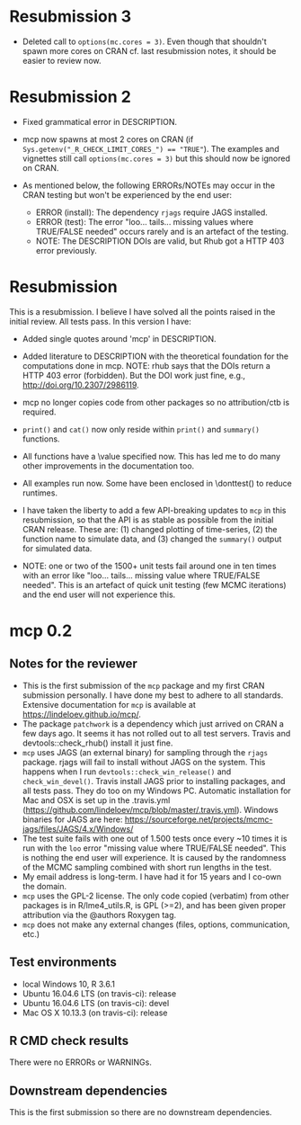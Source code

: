 # Resubmission 3

 * Deleted call to `options(mc.cores = 3)`. Even though that shouldn't spawn more cores on CRAN cf. last resubmission notes, it should be easier to review now.
 

# Resubmission 2

 * Fixed grammatical error in DESCRIPTION.
 
 * mcp now spawns at most 2 cores on CRAN (if `Sys.getenv("_R_CHECK_LIMIT_CORES_") == "TRUE"`). The examples and vignettes still call `options(mc.cores = 3)` but this should now be ignored on CRAN.
 
 * As mentioned below, the following ERRORs/NOTEs may occur in the CRAN testing but won't be experienced by the end user:
   - ERROR (install): The dependency `rjags` require JAGS installed.
   - ERROR (test): The error "loo... tails... missing values where TRUE/FALSE needed" occurs rarely and is an artefact of the testing.
   - NOTE: The DESCRIPTION DOIs are valid, but Rhub got a HTTP 403 error previously.



# Resubmission
This is a resubmission. I believe I have solved all the points raised in the initial review. All tests pass. In this version I have:

* Added single quotes around 'mcp' in DESCRIPTION.

* Added literature to DESCRIPTION with the theoretical foundation for the computations done in mcp. NOTE: rhub says that the DOIs return a HTTP 403 error (forbidden). But the DOI work just fine, e.g., http://doi.org/10.2307/2986119. 

* mcp no longer copies code from other packages so no attribution/ctb is required.

* `print()` and `cat()` now only reside within `print()` and `summary()` functions.

* All functions have a \value specified now. This has led me to do many other improvements in the documentation too.

* All examples run now. Some have been enclosed in \donttest() to reduce runtimes.

* I have taken the liberty to add a few API-breaking updates to `mcp` in this resubmission, so that the API is as stable as possible from the initial CRAN release. These are: (1) changed plotting of time-series, (2) the function name to simulate data, and (3) changed the `summary()` output for simulated data.

* NOTE: one or two of the 1500+ unit tests fail around one in ten times with an error like "loo... tails... missing value where TRUE/FALSE needed". This is an artefact of quick unit testing (few MCMC iterations) and the end user will not experience this.


# mcp 0.2

## Notes for the reviewer
* This is the first submission of the `mcp` package and my first CRAN submission personally. I have done my best to adhere to all standards. Extensive documentation for `mcp` is available at https://lindeloev.github.io/mcp/.
* The package `patchwork` is a dependency which just arrived on CRAN a few days ago. It seems it has not rolled out to all test servers. Travis and devtools::check_rhub() install it just fine.
* `mcp` uses JAGS (an external binary) for sampling through the `rjags` package. rjags will fail to install without JAGS on the system. This happens when I run `devtools::check_win_release()` and `check_win_devel()`. Travis install JAGS prior to installing packages, and all tests pass. They do too on my Windows PC. Automatic installation for Mac and OSX is set up in the .travis.yml (https://github.com/lindeloev/mcp/blob/master/.travis.yml). Windows binaries for JAGS are here: https://sourceforge.net/projects/mcmc-jags/files/JAGS/4.x/Windows/
* The test suite fails with one out of 1.500 tests once every ~10 times it is run with the `loo` error "missing value where TRUE/FALSE needed". This is nothing the end user will experience. It is caused by the randomness of the MCMC sampling combined with short run lengths in the test.
* My email address is long-term. I have had it for 15 years and I co-own the domain.
* `mcp` uses the GPL-2 license. The only code copied (verbatim) from other packages is in R/lme4_utils.R, is GPL (>=2), and has been given proper attribution via the @authors Roxygen tag.
* `mcp` does not make any external changes (files, options, communication, etc.)

## Test environments
* local Windows 10, R 3.6.1
* Ubuntu 16.04.6 LTS (on travis-ci): release
* Ubuntu 16.04.6 LTS (on travis-ci): devel
* Mac OS X 10.13.3 (on travis-ci): release

## R CMD check results
There were no ERRORs or WARNINGs.

## Downstream dependencies
This is the first submission so there are no downstream dependencies.
